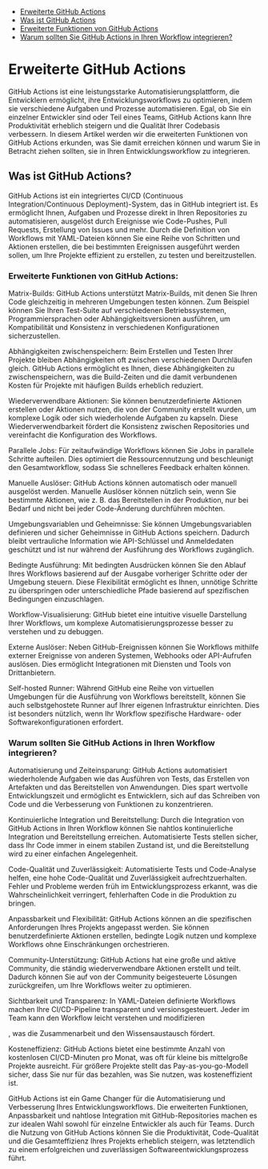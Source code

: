 - [Erweiterte GitHub Actions](#erweiterte-github-actions)
- [Was ist GitHub Actions](#was-ist-github-actions)
- [Erweiterte Funktionen von GitHub Actions](#erweiterte-funktionen-von-github-actions)
- [Warum sollten Sie GitHub Actions in Ihren Workflow integrieren?](#warum-sollten-sie-github-actions-in-ihren-workflow-integrieren)

# Erweiterte GitHub Actions

GitHub Actions ist eine leistungsstarke Automatisierungsplattform, die Entwicklern ermöglicht, ihre Entwicklungsworkflows zu optimieren, indem sie verschiedene Aufgaben und Prozesse automatisieren. Egal, ob Sie ein einzelner Entwickler sind oder Teil eines Teams, GitHub Actions kann Ihre Produktivität erheblich steigern und die Qualität Ihrer Codebasis verbessern. In diesem Artikel werden wir die erweiterten Funktionen von GitHub Actions erkunden, was Sie damit erreichen können und warum Sie in Betracht ziehen sollten, sie in Ihren Entwicklungsworkflow zu integrieren.

## Was ist GitHub Actions?
GitHub Actions ist ein integriertes CI/CD (Continuous Integration/Continuous Deployment)-System, das in GitHub integriert ist. Es ermöglicht Ihnen, Aufgaben und Prozesse direkt in Ihren Repositories zu automatisieren, ausgelöst durch Ereignisse wie Code-Pushes, Pull Requests, Erstellung von Issues und mehr. Durch die Definition von Workflows mit YAML-Dateien können Sie eine Reihe von Schritten und Aktionen erstellen, die bei bestimmten Ereignissen ausgeführt werden sollen, um Ihre Projekte effizient zu erstellen, zu testen und bereitzustellen.

### Erweiterte Funktionen von GitHub Actions:
Matrix-Builds: GitHub Actions unterstützt Matrix-Builds, mit denen Sie Ihren Code gleichzeitig in mehreren Umgebungen testen können. Zum Beispiel können Sie Ihren Test-Suite auf verschiedenen Betriebssystemen, Programmiersprachen oder Abhängigkeitsversionen ausführen, um Kompatibilität und Konsistenz in verschiedenen Konfigurationen sicherzustellen.

Abhängigkeiten zwischenspeichern: Beim Erstellen und Testen Ihrer Projekte bleiben Abhängigkeiten oft zwischen verschiedenen Durchläufen gleich. GitHub Actions ermöglicht es Ihnen, diese Abhängigkeiten zu zwischenspeichern, was die Build-Zeiten und die damit verbundenen Kosten für Projekte mit häufigen Builds erheblich reduziert.

Wiederverwendbare Aktionen: Sie können benutzerdefinierte Aktionen erstellen oder Aktionen nutzen, die von der Community erstellt wurden, um komplexe Logik oder sich wiederholende Aufgaben zu kapseln. Diese Wiederverwendbarkeit fördert die Konsistenz zwischen Repositories und vereinfacht die Konfiguration des Workflows.

Parallele Jobs: Für zeitaufwändige Workflows können Sie Jobs in parallele Schritte aufteilen. Dies optimiert die Ressourcennutzung und beschleunigt den Gesamtworkflow, sodass Sie schnelleres Feedback erhalten können.

Manuelle Auslöser: GitHub Actions können automatisch oder manuell ausgelöst werden. Manuelle Auslöser können nützlich sein, wenn Sie bestimmte Aktionen, wie z. B. das Bereitstellen in der Produktion, nur bei Bedarf und nicht bei jeder Code-Änderung durchführen möchten.

Umgebungsvariablen und Geheimnisse: Sie können Umgebungsvariablen definieren und sicher Geheimnisse in GitHub Actions speichern. Dadurch bleibt vertrauliche Information wie API-Schlüssel und Anmeldedaten geschützt und ist nur während der Ausführung des Workflows zugänglich.

Bedingte Ausführung: Mit bedingten Ausdrücken können Sie den Ablauf Ihres Workflows basierend auf der Ausgabe vorheriger Schritte oder der Umgebung steuern. Diese Flexibilität ermöglicht es Ihnen, unnötige Schritte zu überspringen oder unterschiedliche Pfade basierend auf spezifischen Bedingungen einzuschlagen.

Workflow-Visualisierung: GitHub bietet eine intuitive visuelle Darstellung Ihrer Workflows, um komplexe Automatisierungsprozesse besser zu verstehen und zu debuggen.

Externe Auslöser: Neben GitHub-Ereignissen können Sie Workflows mithilfe externer Ereignisse von anderen Systemen, Webhooks oder API-Aufrufen auslösen. Dies ermöglicht Integrationen mit Diensten und Tools von Drittanbietern.

Self-hosted Runner: Während GitHub eine Reihe von virtuellen Umgebungen für die Ausführung von Workflows bereitstellt, können Sie auch selbstgehostete Runner auf Ihrer eigenen Infrastruktur einrichten. Dies ist besonders nützlich, wenn Ihr Workflow spezifische Hardware- oder Softwarekonfigurationen erfordert.

### Warum sollten Sie GitHub Actions in Ihren Workflow integrieren?
Automatisierung und Zeiteinsparung: GitHub Actions automatisiert wiederholende Aufgaben wie das Ausführen von Tests, das Erstellen von Artefakten und das Bereitstellen von Anwendungen. Dies spart wertvolle Entwicklungszeit und ermöglicht es Entwicklern, sich auf das Schreiben von Code und die Verbesserung von Funktionen zu konzentrieren.

Kontinuierliche Integration und Bereitstellung: Durch die Integration von GitHub Actions in Ihren Workflow können Sie nahtlos kontinuierliche Integration und Bereitstellung erreichen. Automatisierte Tests stellen sicher, dass Ihr Code immer in einem stabilen Zustand ist, und die Bereitstellung wird zu einer einfachen Angelegenheit.

Code-Qualität und Zuverlässigkeit: Automatisierte Tests und Code-Analyse helfen, eine hohe Code-Qualität und Zuverlässigkeit aufrechtzuerhalten. Fehler und Probleme werden früh im Entwicklungsprozess erkannt, was die Wahrscheinlichkeit verringert, fehlerhaften Code in die Produktion zu bringen.

Anpassbarkeit und Flexibilität: GitHub Actions können an die spezifischen Anforderungen Ihres Projekts angepasst werden. Sie können benutzerdefinierte Aktionen erstellen, bedingte Logik nutzen und komplexe Workflows ohne Einschränkungen orchestrieren.

Community-Unterstützung: GitHub Actions hat eine große und aktive Community, die ständig wiederverwendbare Aktionen erstellt und teilt. Dadurch können Sie auf von der Community beigesteuerte Lösungen zurückgreifen, um Ihre Workflows weiter zu optimieren.

Sichtbarkeit und Transparenz: In YAML-Dateien definierte Workflows machen Ihre CI/CD-Pipeline transparent und versionsgesteuert. Jeder im Team kann den Workflow leicht verstehen und modifizieren

, was die Zusammenarbeit und den Wissensaustausch fördert.

Kosteneffizienz: GitHub Actions bietet eine bestimmte Anzahl von kostenlosen CI/CD-Minuten pro Monat, was oft für kleine bis mittelgroße Projekte ausreicht. Für größere Projekte stellt das Pay-as-you-go-Modell sicher, dass Sie nur für das bezahlen, was Sie nutzen, was kosteneffizient ist.

GitHub Actions ist ein Game Changer für die Automatisierung und Verbesserung Ihres Entwicklungsworkflows. Die erweiterten Funktionen, Anpassbarkeit und nahtlose Integration mit GitHub-Repositories machen es zur idealen Wahl sowohl für einzelne Entwickler als auch für Teams. Durch die Nutzung von GitHub Actions können Sie die Produktivität, Code-Qualität und die Gesamteffizienz Ihres Projekts erheblich steigern, was letztendlich zu einem erfolgreichen und zuverlässigen Softwareentwicklungsprozess führt.
